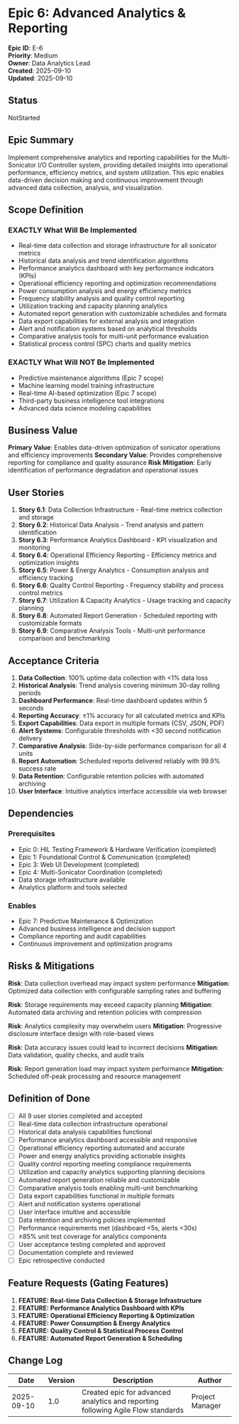 # Epic 6: Advanced Analytics & Reporting

**Epic ID**: E-6  
**Priority**: Medium  
**Owner**: Data Analytics Lead  
**Created**: 2025-09-10  
**Updated**: 2025-09-10  

## Status

NotStarted

## Epic Summary

Implement comprehensive analytics and reporting capabilities for the Multi-Sonicator I/O Controller system, providing detailed insights into operational performance, efficiency metrics, and system utilization. This epic enables data-driven decision making and continuous improvement through advanced data collection, analysis, and visualization.

## Scope Definition

### EXACTLY What Will Be Implemented

- Real-time data collection and storage infrastructure for all sonicator metrics
- Historical data analysis and trend identification algorithms
- Performance analytics dashboard with key performance indicators (KPIs)
- Operational efficiency reporting and optimization recommendations
- Power consumption analysis and energy efficiency metrics
- Frequency stability analysis and quality control reporting
- Utilization tracking and capacity planning analytics
- Automated report generation with customizable schedules and formats
- Data export capabilities for external analysis and integration
- Alert and notification systems based on analytical thresholds
- Comparative analysis tools for multi-unit performance evaluation
- Statistical process control (SPC) charts and quality metrics

### EXACTLY What Will NOT Be Implemented

- Predictive maintenance algorithms (Epic 7 scope)
- Machine learning model training infrastructure
- Real-time AI-based optimization (Epic 7 scope)
- Third-party business intelligence tool integrations
- Advanced data science modeling capabilities

## Business Value

**Primary Value**: Enables data-driven optimization of sonicator operations and efficiency improvements
**Secondary Value**: Provides comprehensive reporting for compliance and quality assurance
**Risk Mitigation**: Early identification of performance degradation and operational issues

## User Stories

1. **Story 6.1**: Data Collection Infrastructure - Real-time metrics collection and storage
2. **Story 6.2**: Historical Data Analysis - Trend analysis and pattern identification
3. **Story 6.3**: Performance Analytics Dashboard - KPI visualization and monitoring
4. **Story 6.4**: Operational Efficiency Reporting - Efficiency metrics and optimization insights
5. **Story 6.5**: Power & Energy Analytics - Consumption analysis and efficiency tracking
6. **Story 6.6**: Quality Control Reporting - Frequency stability and process control metrics
7. **Story 6.7**: Utilization & Capacity Analytics - Usage tracking and capacity planning
8. **Story 6.8**: Automated Report Generation - Scheduled reporting with customizable formats
9. **Story 6.9**: Comparative Analysis Tools - Multi-unit performance comparison and benchmarking

## Acceptance Criteria

1. **Data Collection**: 100% uptime data collection with <1% data loss
2. **Historical Analysis**: Trend analysis covering minimum 30-day rolling periods
3. **Dashboard Performance**: Real-time dashboard updates within 5 seconds
4. **Reporting Accuracy**: ±1% accuracy for all calculated metrics and KPIs
5. **Export Capabilities**: Data export in multiple formats (CSV, JSON, PDF)
6. **Alert Systems**: Configurable thresholds with <30 second notification delivery
7. **Comparative Analysis**: Side-by-side performance comparison for all 4 units
8. **Report Automation**: Scheduled reports delivered reliably with 99.9% success rate
9. **Data Retention**: Configurable retention policies with automated archiving
10. **User Interface**: Intuitive analytics interface accessible via web browser

## Dependencies

### Prerequisites

- Epic 0: HIL Testing Framework & Hardware Verification (completed)
- Epic 1: Foundational Control & Communication (completed)
- Epic 3: Web UI Development (completed)
- Epic 4: Multi-Sonicator Coordination (completed)
- Data storage infrastructure available
- Analytics platform and tools selected

### Enables

- Epic 7: Predictive Maintenance & Optimization
- Advanced business intelligence and decision support
- Compliance reporting and audit capabilities
- Continuous improvement and optimization programs

## Risks & Mitigations

**Risk**: Data collection overhead may impact system performance
**Mitigation**: Optimized data collection with configurable sampling rates and buffering

**Risk**: Storage requirements may exceed capacity planning
**Mitigation**: Automated data archiving and retention policies with compression

**Risk**: Analytics complexity may overwhelm users
**Mitigation**: Progressive disclosure interface design with role-based views

**Risk**: Data accuracy issues could lead to incorrect decisions
**Mitigation**: Data validation, quality checks, and audit trails

**Risk**: Report generation load may impact system performance
**Mitigation**: Scheduled off-peak processing and resource management

## Definition of Done

- [ ] All 9 user stories completed and accepted
- [ ] Real-time data collection infrastructure operational
- [ ] Historical data analysis capabilities functional
- [ ] Performance analytics dashboard accessible and responsive
- [ ] Operational efficiency reporting automated and accurate
- [ ] Power and energy analytics providing actionable insights
- [ ] Quality control reporting meeting compliance requirements
- [ ] Utilization and capacity analytics supporting planning decisions
- [ ] Automated report generation reliable and customizable
- [ ] Comparative analysis tools enabling multi-unit benchmarking
- [ ] Data export capabilities functional in multiple formats
- [ ] Alert and notification systems operational
- [ ] User interface intuitive and accessible
- [ ] Data retention and archiving policies implemented
- [ ] Performance requirements met (dashboard <5s, alerts <30s)
- [ ] ≥85% unit test coverage for analytics components
- [ ] User acceptance testing completed and approved
- [ ] Documentation complete and reviewed
- [ ] Epic retrospective conducted

## Feature Requests (Gating Features)

1. **FEATURE: Real-time Data Collection & Storage Infrastructure**
2. **FEATURE: Performance Analytics Dashboard with KPIs**
3. **FEATURE: Operational Efficiency Reporting & Optimization**
4. **FEATURE: Power Consumption & Energy Analytics**
5. **FEATURE: Quality Control & Statistical Process Control**
6. **FEATURE: Automated Report Generation & Scheduling**

## Change Log

| Date | Version | Description | Author |
|------|---------|-------------|--------|
| 2025-09-10 | 1.0 | Created epic for advanced analytics and reporting following Agile Flow standards | Project Manager |
